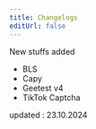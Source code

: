```yaml
---
title: Changelogs
editUrl: false
---
```


New stuffs added

* BLS
* Capy
* Geetest v4
* TikTok Captcha

updated : 23.10.2024
